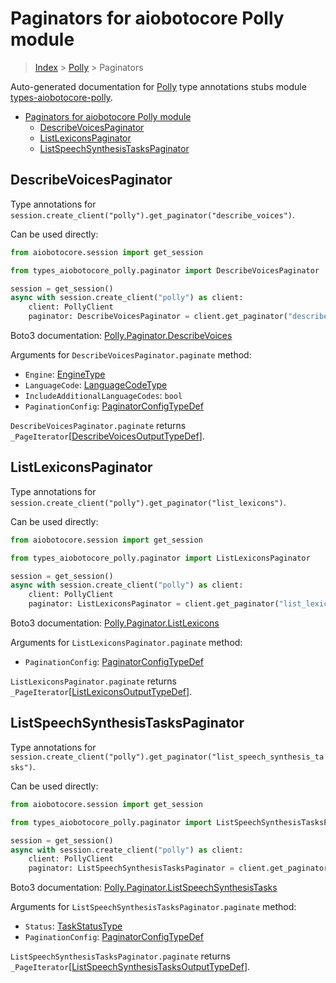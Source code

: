 <a id="paginators-for-aiobotocore-polly-module"></a>

# Paginators for aiobotocore Polly module

> [Index](..) > [Polly](.) > Paginators

Auto-generated documentation for
[Polly](https://boto3.amazonaws.com/v1/documentation/api/latest/reference/services/polly.html#Polly)
type annotations stubs module
[types-aiobotocore-polly](https://pypi.org/project/types-aiobotocore-polly/).

- [Paginators for aiobotocore Polly module](#paginators-for-aiobotocore-polly-module)
  - [DescribeVoicesPaginator](#describevoicespaginator)
  - [ListLexiconsPaginator](#listlexiconspaginator)
  - [ListSpeechSynthesisTasksPaginator](#listspeechsynthesistaskspaginator)

<a id="describevoicespaginator"></a>

## DescribeVoicesPaginator

Type annotations for
`session.create_client("polly").get_paginator("describe_voices")`.

Can be used directly:

```python
from aiobotocore.session import get_session

from types_aiobotocore_polly.paginator import DescribeVoicesPaginator

session = get_session()
async with session.create_client("polly") as client:
    client: PollyClient
    paginator: DescribeVoicesPaginator = client.get_paginator("describe_voices")
```

Boto3 documentation:
[Polly.Paginator.DescribeVoices](https://boto3.amazonaws.com/v1/documentation/api/latest/reference/services/polly.html#Polly.Paginator.DescribeVoices)

Arguments for `DescribeVoicesPaginator.paginate` method:

- `Engine`: [EngineType](./literals.md#enginetype)
- `LanguageCode`: [LanguageCodeType](./literals.md#languagecodetype)
- `IncludeAdditionalLanguageCodes`: `bool`
- `PaginationConfig`:
  [PaginatorConfigTypeDef](./type_defs.md#paginatorconfigtypedef)

`DescribeVoicesPaginator.paginate` returns
`_PageIterator`\[[DescribeVoicesOutputTypeDef](./type_defs.md#describevoicesoutputtypedef)\].

<a id="listlexiconspaginator"></a>

## ListLexiconsPaginator

Type annotations for
`session.create_client("polly").get_paginator("list_lexicons")`.

Can be used directly:

```python
from aiobotocore.session import get_session

from types_aiobotocore_polly.paginator import ListLexiconsPaginator

session = get_session()
async with session.create_client("polly") as client:
    client: PollyClient
    paginator: ListLexiconsPaginator = client.get_paginator("list_lexicons")
```

Boto3 documentation:
[Polly.Paginator.ListLexicons](https://boto3.amazonaws.com/v1/documentation/api/latest/reference/services/polly.html#Polly.Paginator.ListLexicons)

Arguments for `ListLexiconsPaginator.paginate` method:

- `PaginationConfig`:
  [PaginatorConfigTypeDef](./type_defs.md#paginatorconfigtypedef)

`ListLexiconsPaginator.paginate` returns
`_PageIterator`\[[ListLexiconsOutputTypeDef](./type_defs.md#listlexiconsoutputtypedef)\].

<a id="listspeechsynthesistaskspaginator"></a>

## ListSpeechSynthesisTasksPaginator

Type annotations for
`session.create_client("polly").get_paginator("list_speech_synthesis_tasks")`.

Can be used directly:

```python
from aiobotocore.session import get_session

from types_aiobotocore_polly.paginator import ListSpeechSynthesisTasksPaginator

session = get_session()
async with session.create_client("polly") as client:
    client: PollyClient
    paginator: ListSpeechSynthesisTasksPaginator = client.get_paginator("list_speech_synthesis_tasks")
```

Boto3 documentation:
[Polly.Paginator.ListSpeechSynthesisTasks](https://boto3.amazonaws.com/v1/documentation/api/latest/reference/services/polly.html#Polly.Paginator.ListSpeechSynthesisTasks)

Arguments for `ListSpeechSynthesisTasksPaginator.paginate` method:

- `Status`: [TaskStatusType](./literals.md#taskstatustype)
- `PaginationConfig`:
  [PaginatorConfigTypeDef](./type_defs.md#paginatorconfigtypedef)

`ListSpeechSynthesisTasksPaginator.paginate` returns
`_PageIterator`\[[ListSpeechSynthesisTasksOutputTypeDef](./type_defs.md#listspeechsynthesistasksoutputtypedef)\].
